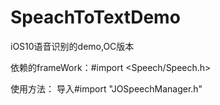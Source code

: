 # SpeachToTextDemo
iOS10语音识别的demo,OC版本

依赖的frameWork：#import <Speech/Speech.h>

使用方法：
导入#import "JOSpeechManager.h"

